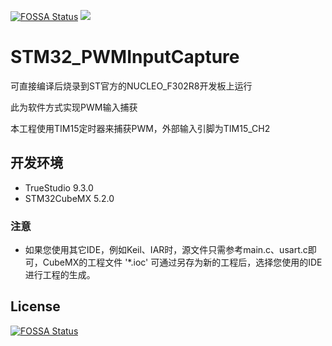 [![FOSSA Status](https://app.fossa.com/api/projects/git%2Bgithub.com%2FSummerFalls%2FSTM32_PWMInputCapture.svg?type=small)](https://app.fossa.com/projects/git%2Bgithub.com%2FSummerFalls%2FSTM32_PWMInputCapture?ref=badge_small)
<a title="Hits" target="_blank" href="https://github.com/SummerFalls/STM32_PWMInputCapture"><img src="https://hits.b3log.org/SummerFalls/STM32_PWMInputCapture.svg"></a>

# STM32_PWMInputCapture
 可直接编译后烧录到ST官方的NUCLEO_F302R8开发板上运行
 
 此为软件方式实现PWM输入捕获
 
 本工程使用TIM15定时器来捕获PWM，外部输入引脚为TIM15_CH2
 
 ## 开发环境
 - TrueStudio 9.3.0
 - STM32CubeMX 5.2.0

 ### 注意
 - 如果您使用其它IDE，例如Keil、IAR时，源文件只需参考main.c、usart.c即可，CubeMX的工程文件 '\*.ioc' 可通过另存为新的工程后，选择您使用的IDE进行工程的生成。
 
 ## License
 [![FOSSA Status](https://app.fossa.com/api/projects/git%2Bgithub.com%2FSummerFalls%2FSTM32_PWMInputCapture.svg?type=large)](https://app.fossa.com/projects/git%2Bgithub.com%2FSummerFalls%2FSTM32_PWMInputCapture?ref=badge_large)
